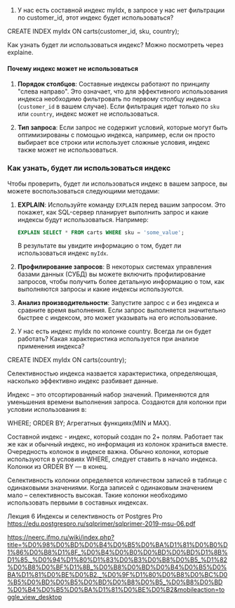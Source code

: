 1) У нас есть составной индекс myIdx, в запросе у нас нет фильтрации по customer_id, этот индекс будет использоваться?

CREATE INDEX myIdx ON carts(customer_id, sku, country);

Как узнать будет ли использоваться индекс?
Можно посмотреть через explaine.

#### Почему индекс может не использоваться

1. **Порядок столбцов**: Составные индексы работают по принципу "слева направо". Это означает, что для эффективного использования индекса необходимо фильтровать по первому столбцу индекса (`customer_id` в вашем случае). Если фильтрация идет только по `sku` или `country`, индекс может не использоваться.

2. **Тип запроса**: Если запрос не содержит условий, которые могут быть оптимизированы с помощью индекса, например, если он просто выбирает все строки или использует сложные условия, индекс также может не использоваться.

### Как узнать, будет ли использоваться индекс

Чтобы проверить, будет ли использоваться индекс в вашем запросе, вы можете воспользоваться следующими методами:

1. **EXPLAIN**: Используйте команду `EXPLAIN` перед вашим запросом. Это покажет, как SQL-сервер планирует выполнить запрос и какие индексы будут использоваться. Например:

   ```sql
   EXPLAIN SELECT * FROM carts WHERE sku = 'some_value';
   ```

   В результате вы увидите информацию о том, будет ли использоваться индекс `myIdx`.

2. **Профилирование запросов**: В некоторых системах управления базами данных (СУБД) вы можете включить профилирование запросов, чтобы получить более детальную информацию о том, как выполняются запросы и какие индексы используются.

3. **Анализ производительности**: Запустите запрос с и без индекса и сравните время выполнения. Если запрос выполняется значительно быстрее с индексом, это может указывать на его использование.

2) У нас есть индекс myIdx по колонке country. Всегда ли он будет работать? Какая характеристика используется при анализе применения индекса?

CREATE INDEX myIdx ON carts(country);

Селективностью индекса назвается характеристика, определяющая, насколько эффективно индекс разбивает данные.

Индекс – это отсортированный набор значений. Применяются для уменьшения времени выполнения запроса. Создаются для колонки при условии использования в:

WHERE;
ORDER BY;
Агрегатных функциях(MIN и MAX).

Составной индекс - индекс, который создан по 2+ полям. Работает так же как и обычный индекс, но информация из колонок храниться вместе. Очередность колонок в индексе важна. Обычно колонки, которые используются в условиях WHERE, следует ставить в начало индекса. Колонки из ORDER BY — в конец.


Селективность колонки определяется количеством записей в таблице с одинаковыми значениями. Когда записей с одинаковым значением мало – селективность высокая. Такие колонки необходимо использовать первыми в составных индексах.

Лекция 6 Индексы и селективность от Postgres Pro
https://edu.postgrespro.ru/sqlprimer/sqlprimer-2019-msu-06.pdf


https://neerc.ifmo.ru/wiki/index.php?title=%D0%98%D0%BD%D0%B4%D0%B5%D0%BA%D1%81%D0%B0%D1%86%D0%B8%D1%8F_%D0%B4%D0%B0%D0%BD%D0%BD%D1%8B%D1%85._%D0%94%D1%80%D1%83%D0%B3%D0%B8%D0%B5_%D1%82%D0%B8%D0%BF%D1%8B_%D0%B8%D0%BD%D0%B4%D0%B5%D0%BA%D1%81%D0%BE%D0%B2._%D0%9F%D1%80%D0%B8%D0%BC%D0%B5%D0%BD%D0%B5%D0%BD%D0%B8%D0%B5_%D0%B8%D0%BD%D0%B4%D0%B5%D0%BA%D1%81%D0%BE%D0%B2&mobileaction=toggle_view_desktop